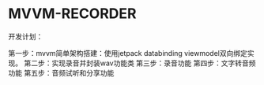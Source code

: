 # MVVM-RECORDER
开发计划：

第一步：mvvm简单架构搭建：使用jetpack databinding viewmodel双向绑定实现。
第二步：实现录音并封装wav功能类
第三步：录音功能
第四步：文字转音频功能
第五步：音频试听和分享功能
